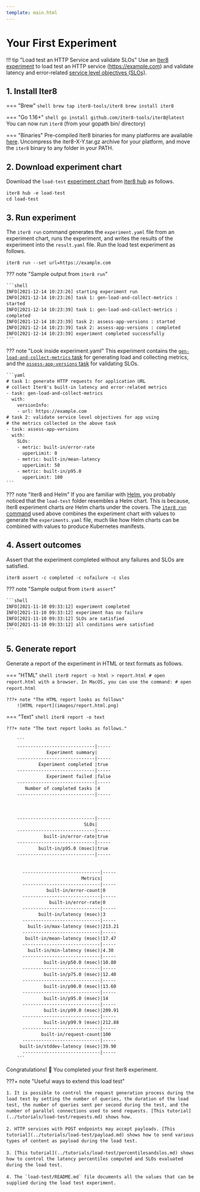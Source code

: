 ```yaml
---
template: main.html
---
```


# Your First Experiment

!!! tip "Load test an HTTP Service and validate SLOs" 
    Use an [Iter8 experiment](concepts.md#what-is-an-iter8-experiment) to load test an HTTP service (https://example.com) and validate latency and error-related [service level objectives (SLOs)](../user-guide/topics/slos.md).

## 1. Install Iter8
=== "Brew"
    ```shell
    brew tap iter8-tools/iter8
    brew install iter8
    ```

=== "Go 1.16+"
    ```shell
    go install github.com/iter8-tools/iter8@latest
    ```
    You can now run `iter8` (from your gopath bin/ directory)

=== "Binaries"
    Pre-compiled Iter8 binaries for many platforms are available [here](https://github.com/iter8-tools/iter8/releases). Uncompress the iter8-X-Y.tar.gz archive for your platform, and move the `iter8` binary to any folder in your PATH.

## 2. Download experiment chart
Download the `load-test` [experiment chart](concepts.md#experiment-chart) from [Iter8 hub](../user-guide/topics/iter8hub.md) as follows.

```shell
iter8 hub -e load-test
cd load-test
```

## 3. Run experiment
The `iter8 run` command generates the `experiment.yaml` file from an experiment chart, runs the experiment, and writes the results of the experiment into the `result.yaml` file. Run the load test experiment as follows.

```shell
iter8 run --set url=https://example.com
```

??? note "Sample output from `iter8 run`"

    ```shell
    INFO[2021-12-14 10:23:26] starting experiment run                      
    INFO[2021-12-14 10:23:26] task 1: gen-load-and-collect-metrics : started 
    INFO[2021-12-14 10:23:39] task 1: gen-load-and-collect-metrics : completed 
    INFO[2021-12-14 10:23:39] task 2: assess-app-versions : started        
    INFO[2021-12-14 10:23:39] task 2: assess-app-versions : completed      
    INFO[2021-12-14 10:23:39] experiment completed successfully    
    ```

??? note "Look inside experiment.yaml"
    This experiment contains the [`gen-load-and-collect-metrics` task](../user-guide/tasks/collect.md) for generating load and collecting metrics, and the [`assess-app-versions` task](../user-guide/tasks/assess.md) for validating SLOs.

    ```yaml
    # task 1: generate HTTP requests for application URL
    # collect Iter8's built-in latency and error-related metrics
    - task: gen-load-and-collect-metrics
      with:
        versionInfo:
        - url: https://example.com
    # task 2: validate service level objectives for app using
    # the metrics collected in the above task
    - task: assess-app-versions
      with:
        SLOs: 
        - metric: built-in/error-rate
          upperLimit: 0
        - metric: built-in/mean-latency
          upperLimit: 50
        - metric: built-in/p95.0
          upperLimit: 100  
    ```

??? note "Iter8 and Helm"
    If you are familiar with [Helm](https://helm.sh), you probably noticed that the `load-test` folder resembles a Helm chart. This is because, Iter8 experiment charts *are* Helm charts under the covers. The [`iter8 run` command](../user-guide/commands/iter8_run.md) used above combines the experiment chart with values to generate the `experiments.yaml` file, much like how Helm charts can be combined with values to produce Kubernetes manifests.

## 4. Assert outcomes
Assert that the experiment completed without any failures and SLOs are satisfied.

```shell
iter8 assert -c completed -c nofailure -c slos
```

??? note "Sample output from `iter8 assert`"

    ```shell
    INFO[2021-11-10 09:33:12] experiment completed
    INFO[2021-11-10 09:33:12] experiment has no failure                    
    INFO[2021-11-10 09:33:12] SLOs are satisfied                           
    INFO[2021-11-10 09:33:12] all conditions were satisfied
    ```

## 5. Generate report
Generate a report of the experiment in HTML or text formats as follows.

=== "HTML"
    ```shell
    iter8 report -o html > report.html
    # open report.html with a browser. In MacOS, you can use the command:
    # open report.html
    ```

    ???+ note "The HTML report looks as follows"
        ![HTML report](images/report.html.png)

=== "Text"
    ```shell
    iter8 report -o text
    ```

    ???+ note "The text report looks as follows."

        ```
        -----------------------------|-----
                   Experiment summary|
        -----------------------------|-----
                Experiment completed |true
        -----------------------------|-----
                   Experiment failed |false
        -----------------------------|-----
           Number of completed tasks |4
        -----------------------------|-----



        -----------------------------|-----
                                 SLOs|
        -----------------------------|-----
                  built-in/error-rate|true
        -----------------------------|-----
                built-in/p95.0 (msec)|true
        -----------------------------|-----


          -----------------------------|-----
                                Metrics|
          -----------------------------|-----
                   built-in/error-count|0
          -----------------------------|-----
                    built-in/error-rate|0
          -----------------------------|-----
                built-in/latency (msec)|3
          -----------------------------|-----
            built-in/max-latency (msec)|213.21
          -----------------------------|-----
           built-in/mean-latency (msec)|17.47
          -----------------------------|-----
            built-in/min-latency (msec)|4.30
          -----------------------------|-----
                  built-in/p50.0 (msec)|10.80
          -----------------------------|-----
                  built-in/p75.0 (msec)|12.40
          -----------------------------|-----
                  built-in/p90.0 (msec)|13.60
          -----------------------------|-----
                  built-in/p95.0 (msec)|14
          -----------------------------|-----
                  built-in/p99.0 (msec)|209.91
          -----------------------------|-----
                  built-in/p99.9 (msec)|212.88
          -----------------------------|-----
                 built-in/request-count|100
          -----------------------------|-----
         built-in/stddev-latency (msec)|39.90
          -----------------------------|-----
        ```

Congratulations! :tada: You completed your first Iter8 experiment.

???+ note "Useful ways to extend this load test"

    1. It is possible to control the request generation process during the load test by setting the number of queries, the duration of the load test, the number of queries sent per second during the test, and the number of parallel connections used to send requests. [This tutorial](../tutorials/load-test/requests.md) shows how.

    2. HTTP services with POST endpoints may accept payloads. [This tutorial](../tutorials/load-test/payload.md) shows how to send various types of content as payload during the load test.

    3. [This tutorial](../tutorials/load-test/percentilesandslos.md) shows how to control the latency percentiles computed and SLOs evaluated during the load test.
    
    4. The `load-test/README.md` file documents all the values that can be supplied during the load test experiment.
